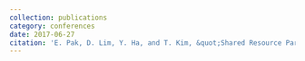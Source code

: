 ```yaml
---
collection: publications
category: conferences
date: 2017-06-27
citation: 'E. Pak, D. Lim, Y. Ha, and T. Kim, &quot;Shared Resource Partitioning in an RTOS,&quot; <i>the 13th Annual Workshop on Operating Systems Platforms for Embedded Real-Time applications (OSPERT) in conjunction with the 29th Euromicro Conference on Real-Time Systems (ECRTS),</i> 2017'
---
```

